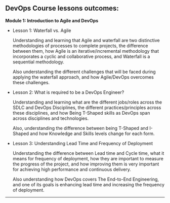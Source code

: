 ## DevOps Course lessons outcomes:

**Module 1: Introduction to Agile and DevOps**

- Lesson 1: Waterfall vs. Agile

    Understanding and learning that Agile and waterfall are two distinctive methodologies of processes to complete projects, the difference between them, how Agile is an iterative/incremental methodology that incorporates a cyclic and collaborative process, and Waterfall is a sequential methodology.

    Also understanding the different challenges that will be faced during applying the waterfall approach, and how Agile/DevOps overcomes these challenges.

- Lesson 2: What is required to be a DevOps Engineer?

   Understanding and learning what are the different jobs/roles across the SDLC and DevOps Disciplines, the different practices/principles across these disciplines, and how Being T-Shaped skills as DevOps span across disciplines and technologies.

    Also, understanding the difference between being T-Shaped and I-Shaped and how Knowledge and Skills levels change for each form.

- Lesson 3: Understanding Lead Time and Frequency of Deployment 

    Understanding the difference between Lead time and  Cycle time, what it means for frequency of deployment, how they are important to measure the progress of the project, and how improving them is very important for achieving high performance and continuous delivery.

    Also understanding how DevOps covers The End-to-End Engineering, and one of its goals is enhancing lead time and increasing the frequency of deployment.

<hr>